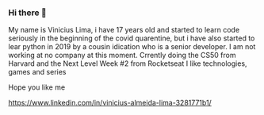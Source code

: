 ### Hi there 👋

My name is Vinicius Lima, i have 17 years old and started to learn code seriously in the beginning of the covid quarentine, but i have also started to lear python in 2019 by a cousin idication who is a senior developer.
I am not working at no company at this moment.
Crrently doing the CS50 from Harvard and the Next Level Week #2 from Rocketseat
I like technologies, games and series

Hope you like me

https://www.linkedin.com/in/vinicius-almeida-lima-3281771b1/
<!--
**ViniciusLima10/ViniciusLima10** is a ✨ _special_ ✨ repository because its `README.md` (this file) appears on your GitHub profile.

Here are some ideas to get you started:

- 🔭 I’m currently working on ...
- 🌱 I’m currently learning ...
- 👯 I’m looking to collaborate on ...
- 🤔 I’m looking for help with ...
- 💬 Ask me about ...
- 📫 How to reach me: ...
- 😄 Pronouns: ...
- ⚡ Fun fact: ...
-->
